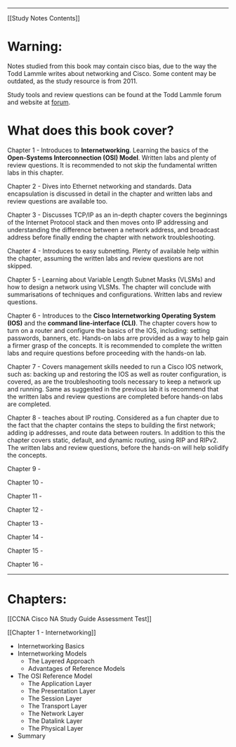 
---

[[Study Notes Contents]]

# Warning: 
Notes studied from this book may contain cisco bias, due to the way the Todd Lammle writes about networking and Cisco. Some content may be outdated, as the study resource is from 2011.

Study tools and review questions can be found at the Todd Lammle forum and website at [forum](https://www.lammle.com). 
# What does this book cover?

Chapter 1 - Introduces to **Internetworking**. Learning the basics of the **Open-Systems Interconnection (OSI) Model**. Written labs and plenty of review questions. It is recommended to not skip the fundamental written labs in this chapter.

Chapter 2 - Dives into Ethernet networking and standards. Data encapsulation is discussed in detail in the chapter and written labs and review questions are available too.

Chapter 3 - Discusses TCP/IP as an in-depth chapter covers the beginnings of the Internet Protocol stack and then moves onto IP addressing and understanding the difference between a network address, and broadcast address before finally ending the chapter with network troubleshooting.

Chapter 4 - Introduces to easy subnetting. Plenty of available help within the chapter, assuming the written labs and review questions are not skipped.

Chapter 5 - Learning about Variable Length Subnet Masks (VLSMs) and how to design a network using VLSMs. The chapter will conclude with summarisations of techniques and configurations. Written labs and review questions.

Chapter 6 - Introduces to the **Cisco Internetworking Operating System (IOS)** and the **command line-interface (CLI)**. The chapter covers how to turn on a router and configure the basics of the IOS, including: setting passwords, banners, etc. Hands-on labs arre provided as a way to help gain a firmer grasp of the concepts. It is recommended to complete the written labs and require questions before proceeding with the hands-on lab.

Chapter 7 - Covers management skills needed to run a Cisco IOS network, such as: backing up and restoring the IOS as well as router configuration, is covered, as are the troubleshooting tools necessary to keep a network up and running. Same as suggested in the previous lab it is recommend that the written labs and review questions are completed before hands-on labs are completed.

Chapter 8 - teaches about IP routing. Considered as a fun chapter due to the fact that the chapter contains the steps to building the first network; adding ip addresses, and route data between routers. In addition to this the chapter covers static, default, and dynamic routing, using RIP and RIPv2. The written labs and review questions, before the hands-on will help solidify the concepts.

Chapter 9 -

Chapter 10 -

Chapter 11 - 

Chapter 12 - 

Chapter 13 - 

Chapter 14 - 

Chapter 15 - 

Chapter 16 - 

---
# Chapters:

[[CCNA Cisco NA Study Guide Assessment Test]]

[[Chapter 1 - Internetworking]]
- Internetworking Basics
- Internetworking Models
	- The Layered Approach
	- Advantages of Reference Models
- The OSI Reference Model
	- The Application Layer
	- The Presentation Layer
	- The Session Layer
	- The Transport Layer
	- The Network Layer
	- The Datalink Layer
	- The Physical Layer
- Summary
